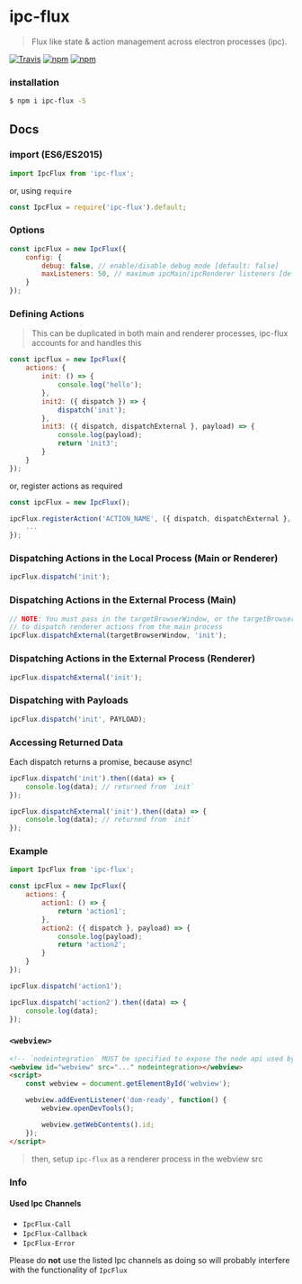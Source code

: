 # ipc-flux
> Flux like state & action management across electron processes (ipc).

[![Travis](https://img.shields.io/travis/harryparkdotio/ipc-flux.svg?style=flat-square)](https://travis-ci.org/harryparkdotio/ipc-flux/)
[![npm](https://img.shields.io/npm/v/ipc-flux.svg?style=flat-square)](https://www.npmjs.com/package/ipc-flux)
[![npm](https://img.shields.io/npm/dt/ipc-flux.svg?style=flat-square)](https://www.npmjs.com/package/ipc-flux)

### installation
```bash
$ npm i ipc-flux -S
```

## Docs

### import (ES6/ES2015)
```js
import IpcFlux from 'ipc-flux';
```

or, using `require`

```js
const IpcFlux = require('ipc-flux').default;
```

### Options

```js
const ipcFlux = new IpcFlux({
	config: {
		debug: false, // enable/disable debug mode [default: false]
		maxListeners: 50, // maximum ipcMain/ipcRenderer listeners [default: 50]
	}
});
```

### Defining Actions

> This can be duplicated in both main and renderer processes, ipc-flux accounts for and handles this

```js
const ipcflux = new IpcFlux({
	actions: {
		init: () => {
			console.log('hello');
		},
		init2: ({ dispatch }) => {
			dispatch('init');
		},
		init3: ({ dispatch, dispatchExternal }, payload) => {
			console.log(payload);
			return 'init3';
		}
	}
});
```

or, register actions as required

```js
const ipcFlux = new IpcFlux();

ipcFlux.registerAction('ACTION_NAME', ({ dispatch, dispatchExternal }, payload) => {
	...
});
```

### Dispatching Actions in the Local Process (Main or Renderer)

```js
ipcFlux.dispatch('init');
```

### Dispatching Actions in the External Process (Main)

```js
// NOTE: You must pass in the targetBrowserWindow, or the targetBrowserWindow id
// to dispatch renderer actions from the main process
ipcFlux.dispatchExternal(targetBrowserWindow, 'init');
```

### Dispatching Actions in the External Process (Renderer)

```js
ipcFlux.dispatchExternal('init');
```

### Dispatching with Payloads

```js
ipcFlux.dispatch('init', PAYLOAD);
```

### Accessing Returned Data

Each dispatch returns a promise, because async!

```js
ipcFlux.dispatch('init').then((data) => {
	console.log(data); // returned from `init`
});

ipcFlux.dispatchExternal('init').then((data) => {
	console.log(data); // returned from `init`
});
```

### Example

```js
import IpcFlux from 'ipc-flux';

const ipcFlux = new IpcFlux({
	actions: {
		action1: () => {
			return 'action1';
		},
		action2: ({ dispatch }, payload) => {
			console.log(payload);
			return 'action2';
		}
	}
});

ipcFlux.dispatch('action1');

ipcFlux.dispatch('action2').then((data) => {
	console.log(data);
});
```

### `<webview>`

```html
<!-- `nodeintegration` MUST be specified to expose the node api used by ipc-flux -->
<webview id="webview" src="..." nodeintegration></webview>
<script>
	const webview = document.getElementById('webview');

	webview.addEventListener('dom-ready', function() {
		webview.openDevTools();

		webview.getWebContents().id;
	});
</script>
```

> then, setup `ipc-flux` as a renderer process in the webview src

### Info
#### Used Ipc Channels
- `IpcFlux-Call`
- `IpcFlux-Callback`
- `IpcFlux-Error`

Please do **not** use the listed Ipc channels as doing so will probably interfere with the functionality of `IpcFlux`